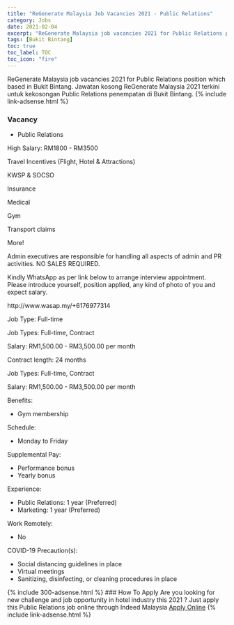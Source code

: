 ```yaml
---
title: "ReGenerate Malaysia Job Vacancies 2021 - Public Relations" 
category: Jobs 
date: 2021-02-04 
excerpt: "ReGenerate Malaysia job vacancies 2021 for Public Relations position which based in Bukit Bintang. Jawatan kosong ReGenerate Malaysia 2021 terkini untuk kekosongan Public Relations penempatan di Bukit Bintang" 
tags: [Bukit Bintang] 
toc: true 
toc_label: TOC 
toc_icon: "fire" 
--- 
```


ReGenerate Malaysia job vacancies 2021 for Public Relations position which based in Bukit Bintang. Jawatan kosong ReGenerate Malaysia 2021 terkini untuk kekosongan Public Relations penempatan di Bukit Bintang. 
{% include link-adsense.html %} 
### Vacancy 
- Public Relations 
<div><p>High Salary: RM1800 - RM3500</p><p>Travel Incentives (Flight, Hotel &amp; Attractions)</p><p>KWSP &amp; SOCSO</p><p>Insurance</p><p>Medical</p><p>Gym</p><p>Transport claims</p><p>More!</p><p>Admin executives are responsible for handling all aspects of admin and PR activities. NO SALES REQUIRED.</p><p>Kindly WhatsApp as per link below to arrange interview appointment. Please introduce yourself, position applied, any kind of photo of you and expect salary.</p><p>http://www.wasap.my/+6176977314</p><p>Job Type: Full-time</p><p>Job Types: Full-time, Contract</p><p>Salary: RM1,500.00 - RM3,500.00 per month</p><p>Contract length: 24 months</p><p>Job Types: Full-time, Contract</p><p>Salary: RM1,500.00 - RM3,500.00 per month</p><p>Benefits:</p><ul><li>Gym membership</li></ul><p>Schedule:</p><ul><li>Monday to Friday</li></ul><p>Supplemental Pay:</p><ul><li>Performance bonus</li><li>Yearly bonus</li></ul><p>Experience:</p><ul><li>Public Relations: 1 year (Preferred)</li><li>Marketing: 1 year (Preferred)</li></ul><p>Work Remotely:</p><ul><li>No</li></ul><p>COVID-19 Precaution(s):</p><ul><li>Social distancing guidelines in place</li><li>Virtual meetings</li><li>Sanitizing, disinfecting, or cleaning procedures in place</li></ul></div> 
{% include 300-adsense.html %} 
### How To Apply 
Are you looking for new challenge and job opportunity in hotel industry this 2021 ?
Just apply this Public Relations job online through Indeed Malaysia 
<a href="https://malaysia.indeed.com/viewjob?jk=4a3bf66926f73060" class="btn btn--info" target="_blank" rel="nofollow noopenner">Apply Online</a> 
{% include link-adsense.html %} 